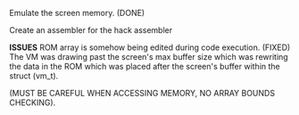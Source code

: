 Emulate the screen memory. (DONE)

Create an assembler for the hack assembler

**ISSUES**
ROM array is somehow being edited during code execution. (FIXED)
The VM was drawing past the screen's max buffer size which was
rewriting the data in the ROM which was placed after the 
screen's buffer within the struct (vm_t).

(MUST BE CAREFUL WHEN ACCESSING MEMORY, NO ARRAY BOUNDS CHECKING).
